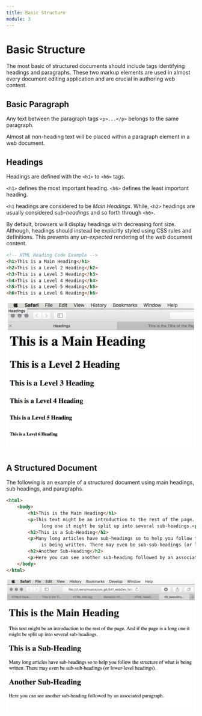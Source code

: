 ```yaml
---
title: Basic Structure
module: 3
---
```

# Basic Structure
The most basic of structured documents should include tags identifying headings and paragraphs. These two markup elements are used in almost every document editing application and are crucial in authoring web content.

## Basic Paragraph
Any text between the paragraph tags `<p>...</p>` belongs to the same paragraph.

Almost all non-heading text will be placed within a paragraph element in a web document.

## Headings
Headings are defined with the `<h1>` to `<h6>` tags.

`<h1>` defines the most important heading. `<h6>` defines the least important heading.

`<h1` headings are considered to be _Main Headings_. While, `<h2>` headings are usually considered _sub-headings_ and so forth through `<h6>`.

By default, browsers will display headings with decreasing font size. Although, headings should instead be explicitly styled using CSS rules and definitions. This prevents any _un-expected_ rendering of the web document content.

```html
<!-- HTML Heading Code Example -->
<h1>This is a Main Heading</h1>
<h2>This is a Level 2 Heading</h2>
<h3>This is a Level 3 Heading</h3>
<h4>This is a Level 4 Heading</h4>
<h5>This is a Level 5 Heading</h5>
<h6>This is a Level 6 Heading</h6>
```
![Heading Example in Browser](../imgs/headingExm.png)

## A Structured Document
The following is an example of a structured document using main headings, sub headings, and paragraphs.

```html
<html>
    <body>
        <h1>This is the Main Heading</h1>
        <p>This text might be an introduction to the rest of the page. And if the page is a
             long one it might be split up into several sub-headings.<p>
        <h2>This is a Sub-Heading</h2>
        <p>Many long articles have sub-headings so to help you follow the structure of what
             is being written. There may even be sub-sub-headings (or lower-level headings).</p>
        <h2>Another Sub-Heading</h2>
        <p>Here you can see another sub-heading followed by an associated paragraph.</p>
    </body>
</html>
```
![Example of a Basic Sturctured Document in a Browser](../imgs/basicStructure.png)

